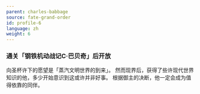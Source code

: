 ```yaml
---
parent: charles-babbage
source: fate-grand-order
id: profile-6
language: zh
weight: 6
---
```


### 通关「钢铁机动战记C·巴贝奇」后开放

向圣杯许下的愿望是「蒸汽文明世界的到来」。
然而现界后，获得了些许现代世界知识的他，多少开始意识到这或许并非好事。
根据御主的决断，他一定会成为值得依靠的同伴。
